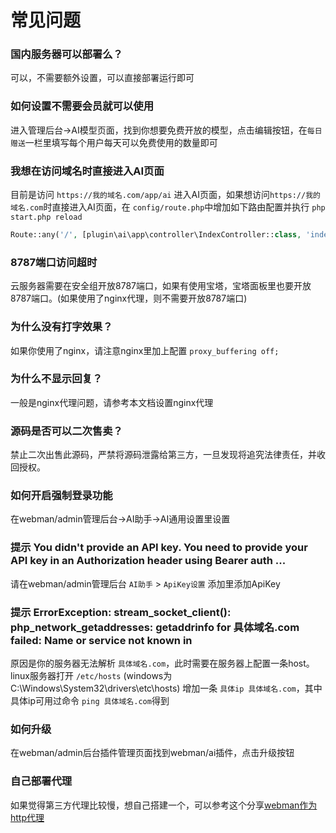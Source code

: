 # 常见问题

### 国内服务器可以部署么？
可以，不需要额外设置，可以直接部署运行即可

### 如何设置不需要会员就可以使用
进入管理后台->AI模型页面，找到你想要免费开放的模型，点击编辑按钮，在`每日赠送`一栏里填写每个用户每天可以免费使用的数量即可

### 我想在访问域名时直接进入AI页面
目前是访问 `https://我的域名.com/app/ai` 进入AI页面，如果想访问`https://我的域名.com`时直接进入AI页面，在 `config/route.php`中增加如下路由配置并执行 `php start.php reload`
```php
Route::any('/', [plugin\ai\app\controller\IndexController::class, 'index']);
```
### 8787端口访问超时
云服务器需要在安全组开放8787端口，如果有使用宝塔，宝塔面板里也要开放8787端口。(如果使用了nginx代理，则不需要开放8787端口)

### 为什么没有打字效果？
如果你使用了nginx，请注意nginx里加上配置 `proxy_buffering off;`

### 为什么不显示回复？
一般是nginx代理问题，请参考本文档设置nginx代理

### 源码是否可以二次售卖？
禁止二次出售此源码，严禁将源码泄露给第三方，一旦发现将追究法律责任，并收回授权。

### 如何开启强制登录功能
在webman/admin管理后台->AI助手->AI通用设置里设置

### 提示 You didn't provide an API key. You need to provide your API key in an Authorization header using Bearer auth ...
请在webman/admin管理后台 `AI助手` > `ApiKey设置` 添加里添加ApiKey

### 提示 ErrorException: stream_socket_client(): php_network_getaddresses: getaddrinfo for 具体域名.com failed: Name or service not known in
原因是你的服务器无法解析 `具体域名.com`，此时需要在服务器上配置一条host。
linux服务器打开 `/etc/hosts` (windows为C:\Windows\System32\drivers\etc\hosts) 增加一条
`具体ip 具体域名.com`，其中具体ip可用过命令 `ping 具体域名.com`得到

### 如何升级
在webman/admin后台插件管理页面找到webman/ai插件，点击升级按钮

### 自己部署代理
如果觉得第三方代理比较慢，想自己搭建一个，可以参考这个分享[webman作为http代理](https://www.workerman.net/a/1567)
